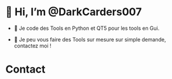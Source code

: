 # 👋 Hi, I’m @DarkCarders007
- 👀 Je code des Tools en Python et QT5 pour les tools en Gui.

- 🌱 Je peu vous faire des Tools sur mesure sur simple demande, contactez moi !

# Contact

<!---
DarkCarders007/DarkCarders007 is a ✨ special ✨ repository because its `README.md` (this file) appears on your GitHub profile.
You can click the Preview link to take a look at your changes.
--->
